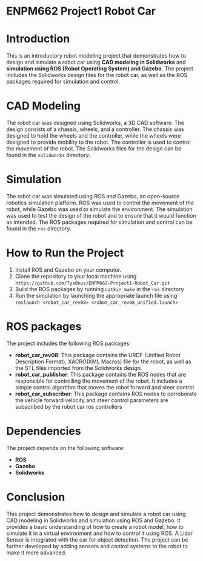 # ENPM662 Project1 Robot Car
<!-- CAD Modeling &amp; Simulation using ROS-Gazebo Environment -->
# Introduction

This is an introductory robot modeling project that demonstrates how to design and simulate a robot car using **CAD modeling in Solidworks** and **simulation using ROS (Robot Operating System) and Gazebo**. The project includes the Solidworks design files for the robot car, as well as the ROS packages required for simulation and control.

# CAD Modeling

The robot car was designed using Solidworks, a 3D CAD software. The design consists of a chassis, wheels, and a controller. The chassis was designed to hold the wheels and the controller, while the wheels were designed to provide mobility to the robot. The controller is used to control the movement of the robot. The Solidworks files for the design can be found in the `solidworks` directory.

# Simulation

The robot car was simulated using ROS and Gazebo, an open-source robotics simulation platform. ROS was used to control the movement of the robot, while Gazebo was used to simulate the environment. The simulation was used to test the design of the robot and to ensure that it would function as intended. The ROS packages required for simulation and control can be found in the `ros` directory.

# How to Run the Project

1. Install ROS and Gazebo on your computer.
2. Clone the repository to your local machine using `https://github.com/Tys0nus/ENPM662-Project1-Robot_Car.git`
3. Build the ROS packages by running `catkin_make` in the `ros` directory
4. Run the simulation by launching the appropriate launch file using `roslaunch <robot_car_rev08> <robot_car_rev08_unified.launch>`

# ROS packages

The project includes the following ROS packages:

- **robot_car_rev08**: This package contains the URDF (Unified Robot Description Format), XACRO(XML Macros) file for the robot, as well as the STL files imported from the Solidworks design.
- **robot_car_publisher**: This package contains the ROS nodes that are responsible for controlling the movement of the robot. It includes a simple control algorithm that moves the robot forward and steer control.
- **robot_car_subscriber**: This package contains ROS nodes to corroborate the vehicle forward velocity and steer control parameters are subscribed by the robot car ros controllers

# Dependencies

The project depends on the following software:
- **ROS**
- **Gazebo**
- **Solidworks**

# Conclusion

This project demonstrates how to design and simulate a robot car using CAD modeling in Solidworks and simulation using ROS and Gazebo. It provides a basic understanding of how to create a robot model, how to simulate it in a virtual environment and how to control it using ROS. A Lidar Sensor is integrated with the car for object detection. The project can be further developed by adding sensors and control systems to the robot to make it more advanced.
